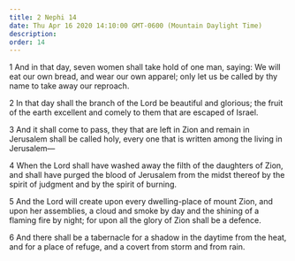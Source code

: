 ```yaml
---
title: 2 Nephi 14
date: Thu Apr 16 2020 14:10:00 GMT-0600 (Mountain Daylight Time)
description: 
order: 14
---
```


<p>
  1 And in that day, seven women shall take hold of one man, saying: We will eat
  our own bread, and wear our own apparel; only let us be called by thy name to
  take away our reproach.
</p>
<p>
  2 In that day shall the branch of the Lord be beautiful and glorious; the
  fruit of the earth excellent and comely to them that are escaped of Israel.
</p>
<p>
  3 And it shall come to pass, they that are left in Zion and remain in
  Jerusalem shall be called holy, every one that is written among the living in
  Jerusalem&#x2014;
</p>
<p>
  4 When the Lord shall have washed away the filth of the daughters of Zion, and
  shall have purged the blood of Jerusalem from the midst thereof by the spirit
  of judgment and by the spirit of burning.
</p>
<p>
  5 And the Lord will create upon every dwelling-place of mount Zion, and upon
  her assemblies, a cloud and smoke by day and the shining of a flaming fire by
  night; for upon all the glory of Zion shall be a defence.
</p>
<p>
  6 And there shall be a tabernacle for a shadow in the daytime from the heat,
  and for a place of refuge, and a covert from storm and from rain.
</p>
